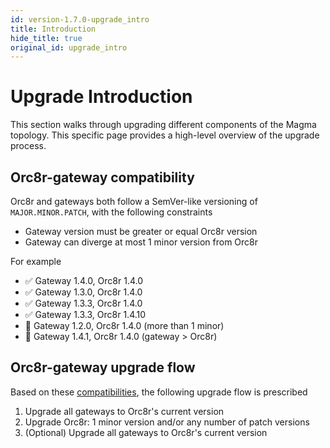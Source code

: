 ```yaml
---
id: version-1.7.0-upgrade_intro
title: Introduction
hide_title: true
original_id: upgrade_intro
---
```


# Upgrade Introduction

This section walks through upgrading different components of the Magma topology. This specific page provides a high-level overview of the upgrade process.

## Orc8r-gateway compatibility

Orc8r and gateways both follow a SemVer-like versioning of `MAJOR.MINOR.PATCH`, with the following constraints

- Gateway version must be greater or equal Orc8r version
- Gateway can diverge at most 1 minor version from Orc8r

For example

- ✅ Gateway 1.4.0, Orc8r 1.4.0
- ✅ Gateway 1.3.0, Orc8r 1.4.0
- ✅ Gateway 1.3.3, Orc8r 1.4.0
- ✅ Gateway 1.3.3, Orc8r 1.4.10
- 🚨 Gateway 1.2.0, Orc8r 1.4.0 (more than 1 minor)
- 🚨 Gateway 1.4.1, Orc8r 1.4.0 (gateway > Orc8r)

## Orc8r-gateway upgrade flow

Based on these [compatibilities](#orc8r-gateway-compatibility), the following upgrade flow is prescribed

1. Upgrade all gateways to Orc8r's current version
2. Upgrade Orc8r: 1 minor version and/or any number of patch versions
3. (Optional) Upgrade all gateways to Orc8r's current version
